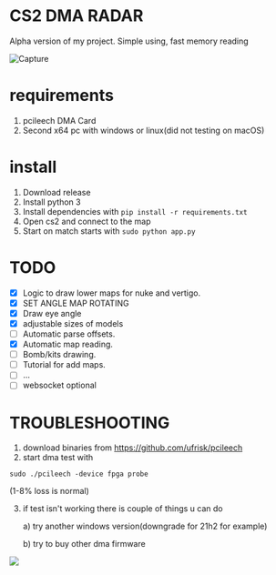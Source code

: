 # CS2 DMA RADAR
Alpha version of my project. Simple using, fast memory reading

![Capture](https://github.com/meanwhiletothestars/CS2_DMA_Radar/blob/main/testing/preview.gif)
# requirements
1. pcileech DMA Card
2. Second x64 pc with windows or linux(did not testing on macOS)
# install
1. Download release
2. Install python 3
3. Install dependencies with ```pip install -r requirements.txt```
4. Open cs2 and connect to the map
5. Start on match starts with ```sudo python app.py```

# TODO
- [x] Logic to draw lower maps for nuke and vertigo.
- [x] SET ANGLE MAP ROTATING
- [x] Draw eye angle
- [x] adjustable sizes of models
- [ ] Automatic parse offsets.
- [x] Automatic map reading.
- [ ] Bomb/kits drawing.
- [ ] Tutorial for add maps.
- [ ] ...
- [ ] websocket optional

# TROUBLESHOOTING
1. download binaries from https://github.com/ufrisk/pcileech
2. start dma test with
```
sudo ./pcileech -device fpga probe
```
(1-8% loss is normal)

3. if test isn't working there is couple of things u can do

   a) try another windows version(downgrade for 21h2 for example)
   
   b) try to buy other dma firmware

![](https://view-counter.tobyhagan.com/?user={meanwhiletothestars}/{CS2_DMA_Radar})
